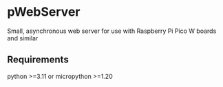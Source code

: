 # pWebServer

Small, asynchronous web server for use with Raspberry Pi Pico W boards and similar

## Requirements

python >=3.11 or micropython >=1.20